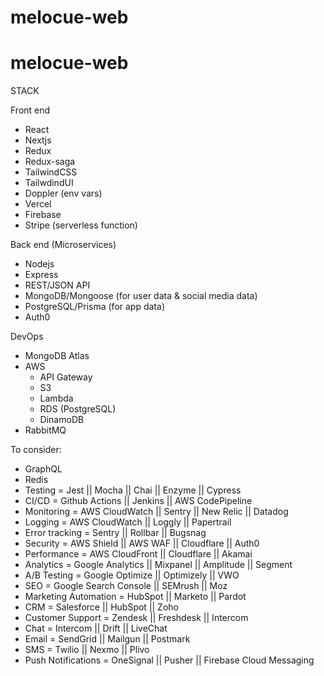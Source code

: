 
# melocue-web



# melocue-web

STACK

Front end 
- React
- Nextjs
- Redux
- Redux-saga
- TailwindCSS
- TailwdindUI
- Doppler (env vars)
- Vercel
- Firebase
- Stripe (serverless function) 


Back end (Microservices)
- Nodejs
- Express
- REST/JSON API
- MongoDB/Mongoose (for user data & social media data)
- PostgreSQL/Prisma (for app data)
- Auth0


DevOps
- MongoDB Atlas
- AWS 
  - API Gateway
  - S3
  - Lambda
  - RDS (PostgreSQL)
  - DinamoDB
- RabbitMQ

To consider:
  - GraphQL
  - Redis
  - Testing = Jest || Mocha || Chai || Enzyme || Cypress
  - CI/CD = Github Actions || Jenkins || AWS CodePipeline
  - Monitoring = AWS CloudWatch || Sentry || New Relic || Datadog
  - Logging = AWS CloudWatch || Loggly || Papertrail
  - Error tracking = Sentry || Rollbar || Bugsnag
  - Security = AWS Shield || AWS WAF || Cloudflare || Auth0
  - Performance = AWS CloudFront || Cloudflare || Akamai
  - Analytics = Google Analytics || Mixpanel || Amplitude || Segment
  - A/B Testing = Google Optimize || Optimizely || VWO
  - SEO = Google Search Console || SEMrush || Moz
  - Marketing Automation = HubSpot || Marketo || Pardot
  - CRM = Salesforce || HubSpot || Zoho
  - Customer Support = Zendesk || Freshdesk || Intercom
  - Chat = Intercom || Drift || LiveChat
  - Email = SendGrid || Mailgun || Postmark
  - SMS = Twilio || Nexmo || Plivo
  - Push Notifications = OneSignal || Pusher || Firebase Cloud Messaging  

